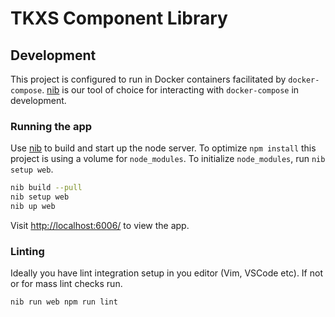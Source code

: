 # TKXS Component Library

## Development

This project is configured to run in Docker containers facilitated by `docker-compose`. [nib](https://github.com/technekes/nib) is our tool of choice for interacting with `docker-compose` in development.

### Running the app

Use [nib](https://github.com/technekes/nib) to build and start up the node server. To optimize `npm install` this project is using a volume for `node_modules`. To initialize `node_modules`, run `nib setup web`.

```sh
nib build --pull
nib setup web
nib up web
```

Visit [http://localhost:6006/](http://localhost:6006/) to view the app.

### Linting

Ideally you have lint integration setup in you editor (Vim, VSCode etc). If not or for mass lint checks run.

```sh
nib run web npm run lint
```
